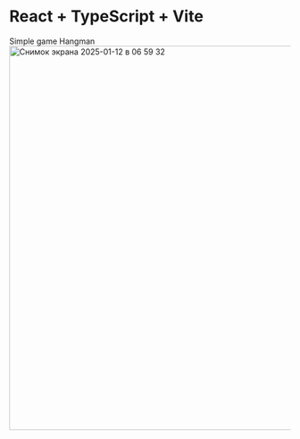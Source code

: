 # React + TypeScript + Vite
Simple game Hangman
<img width="689" alt="Снимок экрана 2025-01-12 в 06 59 32" src="https://github.com/user-attachments/assets/50af1e5b-a7dd-4bde-8386-6c799f46ed2c" />
